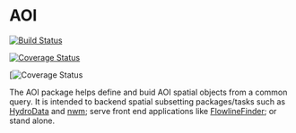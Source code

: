 # AOI

[![Build Status](https://travis-ci.org/mikejohnson51/AOI.svg?branch=master)](https://travis-ci.org/mikejohnson51/AOI) 

[![Coverage Status](https://coveralls.io/repos/github/mikejohnson51/AOI/badge.svg?branch=master)](https://coveralls.io/github/mikejohnson51/AOI?branch=master)

[![Coverage Status](https://img.shields.io/coveralls/github/mikejohnson51/AOI[].svg)

The AOI package helps define and buid AOI spatial objects from a common query. It is intended to backend spatial subsetting packages/tasks such as [HydroData](http://mikejohnson51.github.io/HydroData/) and [nwm](https://github.com/mikejohnson51/NWM); serve front end applications like [FlowlineFinder](https://github.com/mikejohnson51/FlowlineFinder); or stand alone.

